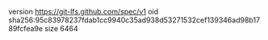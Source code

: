 version https://git-lfs.github.com/spec/v1
oid sha256:95c83978237fdab1cc9940c35ad938d53271532cef139346ad98b1789fcfea9e
size 6464
